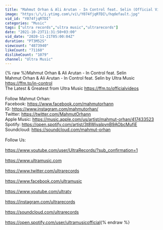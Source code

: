 ```yaml
---
title: "Mahmut Orhan & Ali Arutan - In Control feat. Selin (Official Video) [Ultra Music]"
image: "https:\/\/i.ytimg.com\/vi\/Y074fjqRTDI\/hqdefault.jpg"
vid_id: "Y074fjqRTDI"
categories: "Music"
tags: ["ultra records","ultra music","ultrarecords"]
date: "2021-10-23T11:31:50+03:00"
vid_date: "2020-11-21T05:00:04Z"
duration: "PT3M52S"
viewcount: "4873940"
likeCount: "71160"
dislikeCount: "1079"
channel: "Ultra Music"
---
```

{% raw %}Mahmut Orhan &amp; Ali Arutan - In Control feat. Selin<br />Mahmut Orhan &amp; Ali Arutan - In Control feat. Selin by Ultra Music <a rel="nofollow" target="blank" href="https://ffm.to/in-control">https://ffm.to/in-control</a><br />The Latest &amp; Greatest from Ultra Music <a rel="nofollow" target="blank" href="https://ffm.to/officialvideos">https://ffm.to/officialvideos</a><br /><br />Follow Mahmut Orhan:<br />Facebook: <a rel="nofollow" target="blank" href="https://www.facebook.com/mahmutorhann">https://www.facebook.com/mahmutorhann</a><br />IG: <a rel="nofollow" target="blank" href="https://www.instagram.com/mahmutorhan/">https://www.instagram.com/mahmutorhan/</a><br />Twitter: <a rel="nofollow" target="blank" href="https://twitter.com/MahmutOrhann">https://twitter.com/MahmutOrhann</a><br />Apple Music: <a rel="nofollow" target="blank" href="https://music.apple.com/us/artist/mahmut-orhan/417433523">https://music.apple.com/us/artist/mahmut-orhan/417433523</a><br />Spotify: <a rel="nofollow" target="blank" href="https://open.spotify.com/artist/3t8WiyalpvnB9AObcMufiE">https://open.spotify.com/artist/3t8WiyalpvnB9AObcMufiE</a><br />Soundcloud: <a rel="nofollow" target="blank" href="https://soundcloud.com/mahmut-orhan">https://soundcloud.com/mahmut-orhan</a><br /><br />Follow Us:<br /><br /><a rel="nofollow" target="blank" href="https://www.youtube.com/user/UltraRecords/?sub_confirmation=1">https://www.youtube.com/user/UltraRecords/?sub_confirmation=1</a><br /><br /><a rel="nofollow" target="blank" href="https://www.ultramusic.com">https://www.ultramusic.com</a><br /><br /><a rel="nofollow" target="blank" href="https://www.twitter.com/ultrarecords">https://www.twitter.com/ultrarecords</a><br /><br /><a rel="nofollow" target="blank" href="https://www.facebook.com/ultramusic">https://www.facebook.com/ultramusic</a><br /><br /><a rel="nofollow" target="blank" href="https://www.youtube.com/ultratv">https://www.youtube.com/ultratv</a><br /><br /><a rel="nofollow" target="blank" href="https://instagram.com/ultrarecords">https://instagram.com/ultrarecords</a><br /><br /><a rel="nofollow" target="blank" href="https://soundcloud.com/ultrarecords">https://soundcloud.com/ultrarecords</a><br /><br /><a rel="nofollow" target="blank" href="https://open.spotify.com/user/ultramusicofficial">https://open.spotify.com/user/ultramusicofficial</a>{% endraw %}
